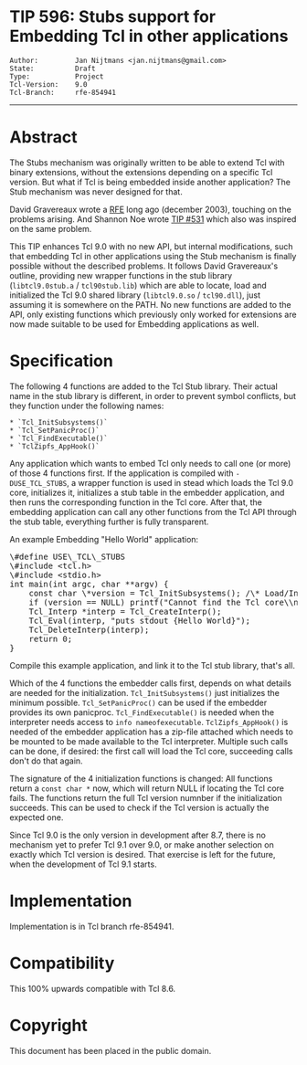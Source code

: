 # TIP 596: Stubs support for Embedding Tcl in other applications
	Author:         Jan Nijtmans <jan.nijtmans@gmail.com>
	State:          Draft
	Type:           Project
	Tcl-Version:    9.0
	Tcl-Branch:     rfe-854941
-----
# Abstract

The Stubs mechanism was originally written to be able to extend Tcl with
binary extensions, without the extensions depending on a specific Tcl
version. But what if Tcl is being embedded inside another application?
The Stub mechanism was never designed for that.

David Gravereaux wrote a [RFE](https://core.tcl-lang.org/tcl/info/854941)
long ago (december 2003), touching on the problems arising. And Shannon Noe
wrote [TIP #531](531.md) which also was inspired on the same problem.

This TIP enhances Tcl 9.0 with no new API, but internal modifications,
such that embedding Tcl in other applications using the Stub mechanism
is finally possible without the described problems. It follows David
Gravereaux's outline, providing new wrapper functions in the stub library
(`libtcl9.0stub.a` / `tcl90stub.lib`) which are able to
locate, load and initialized the Tcl 9.0 shared library (`libtcl9.0.so`
/ `tcl90.dll`), just assuming it is somewhere on the PATH. No new
functions are added to the API, only existing functions which
previously only worked for extensions are now made
suitable to be used for Embedding applications as well.

# Specification

The following 4 functions are added to the Tcl Stub library. Their
actual name in the stub library is different, in order to prevent
symbol conflicts, but they function under the following names:

	* `Tcl_InitSubsystems()`
	* `Tcl_SetPanicProc()`
	* `Tcl_FindExecutable()`
	* `TclZipfs_AppHook()`

Any application which wants to embed Tcl only needs to call one (or more) of
those 4 functions first. If the application is compiled with `-DUSE_TCL_STUBS`,
a wrapper function is used in stead which loads the Tcl 9.0 core, initializes
it, initializes a stub table in the embedder application, and then
runs the corresponding function in the Tcl core. After that, the
embedding application can call any other functions from the Tcl API
through the stub table, everything further is fully transparent.

An example Embedding "Hello World" application:
<pre>
\#define USE\_TCL\_STUBS
\#include &lt;tcl.h>
\#include &lt;stdio.h>
int main(int argc, char **argv) {
    const char \*version = Tcl_InitSubsystems(); /\* Load/Initialize the Tcl core \*/
    if (version == NULL) printf("Cannot find the Tcl core\\n");
    Tcl_Interp *interp = Tcl_CreateInterp();
    Tcl_Eval(interp, "puts stdout {Hello World}");
    Tcl_DeleteInterp(interp);
    return 0;
}
</pre>

Compile this example application, and link it to the Tcl stub library, that's
all.

Which of the 4 functions the embedder calls first, depends on
what details are needed for the initialization. `Tcl_InitSubsystems()`
just initializes the minimum possible. `Tcl_SetPanicProc()`
can be used if the embedder provides its own panicproc. `Tcl_FindExecutable()`
is needed when the interpreter needs access to `info nameofexecutable`.
`TclZipfs_AppHook()` is needed of the embedder application has a zip-file
attached which needs to be mounted to be made available to the Tcl
interpreter. Multiple such calls can be done, if desired: the first
call will load the Tcl core, succeeding calls don't do that again.

The signature of the 4 initialization functions is changed: All
functions return a `const char *` now, which will return NULL if
locating the Tcl core fails. The functions return the full Tcl version
numnber if the initialization succeeds. This can be used to check if
the Tcl version is actually the expected one.

Since Tcl 9.0 is the only version in development after 8.7, there is no
mechanism yet to prefer Tcl 9.1 over 9.0, or make another selection
on exactly which Tcl version is desired. That exercise is left for
the future, when the development of Tcl 9.1 starts.

# Implementation

Implementation is in Tcl branch rfe-854941.

# Compatibility

This 100% upwards compatible with Tcl 8.6.

# Copyright

This document has been placed in the public domain.
